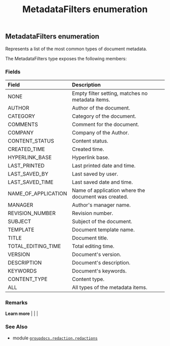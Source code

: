 ﻿---
title: MetadataFilters enumeration
second_title: GroupDocs.Redaction for Python via .NET API References
description: 
type: docs
url: /python-net/groupdocs.redaction.redactions/metadatafilters/
is_root: false
weight: 250
---

## MetadataFilters enumeration

Represents a list of the most common types of document metadata.



The MetadataFilters type exposes the following members:

### Fields
| Field | Description |
| :- | :- |
| NONE | Empty filter setting, matches no metadata items. |
| AUTHOR | Author of the document. |
| CATEGORY | Category of the document. |
| COMMENTS | Comment for the document. |
| COMPANY | Company of the Author. |
| CONTENT_STATUS | Content status. |
| CREATED_TIME | Created time. |
| HYPERLINK_BASE | Hyperlink base. |
| LAST_PRINTED | Last printed date and time. |
| LAST_SAVED_BY | Last saved by user. |
| LAST_SAVED_TIME | Last saved date and time. |
| NAME_OF_APPLICATION | Name of application where the document was created. |
| MANAGER | Author's manager name. |
| REVISION_NUMBER | Revision number. |
| SUBJECT | Subject of the document. |
| TEMPLATE | Document template name. |
| TITLE | Document title. |
| TOTAL_EDITING_TIME | Total editing time. |
| VERSION | Document's version. |
| DESCRIPTION | Document's description. |
| KEYWORDS | Document's keywords. |
| CONTENT_TYPE | Content type. |
| ALL | All types of the metadata items. |



### Remarks 


**Learn more** |
|
 |

### See Also
* module [`groupdocs.redaction.redactions`](..)
